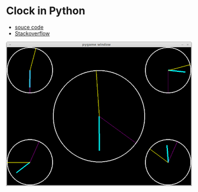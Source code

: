 
# Clock in Python

- [souce code](../clock)
- [Stackoverflow](http://stackoverflow.com/questions/21978044/clock-in-python)

![#1](../clock/screenshots/image-1.png?raw=true)


